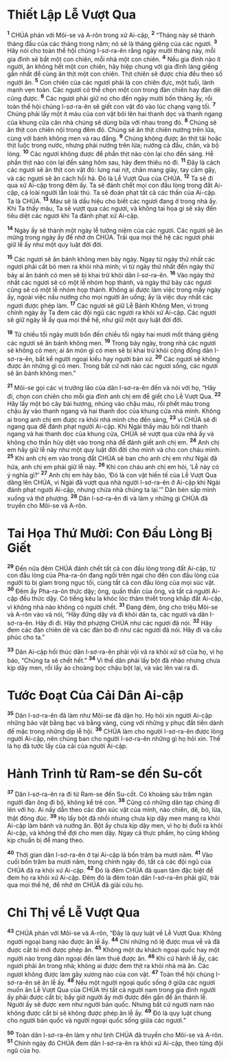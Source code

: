 

# Thiết Lập Lễ Vượt Qua
<sup><b>1</b></sup> CHÚA phán với Môi-se và A-rôn trong xứ Ai-cập, <sup><b>2</b></sup> “Tháng này sẽ thành tháng đầu của các tháng trong năm; nó sẽ là tháng giêng của các ngươi. <sup><b>3</b></sup> Hãy nói cho toàn thể hội chúng I-sơ-ra-ên rằng ngày mười tháng này, mỗi gia đình sẽ bắt một con chiên, mỗi nhà một con chiên. <sup><b>4</b></sup> Nếu gia đình nào ít người, ăn không hết một con chiên, hãy hiệp chung với gia đình láng giềng gần nhất để cùng ăn thịt một con chiên. Thịt chiên sẽ được chia đều theo số người ăn. <sup><b>5</b></sup> Con chiên của các ngươi phải là con chiên đực, một tuổi, lành mạnh vẹn toàn. Các ngươi có thể chọn một con trong đàn chiên hay đàn dê cũng được. <sup><b>6</b></sup> Các ngươi phải giữ nó cho đến ngày mười bốn tháng ấy, rồi toàn thể hội chúng I-sơ-ra-ên sẽ giết con vật đó vào lúc chạng vạng tối. <sup><b>7</b></sup> Chúng phải lấy một ít máu của con vật bôi lên hai thanh dọc và thanh ngang của khung cửa căn nhà chúng sẽ dùng bữa với nhau trong đó. <sup><b>8</b></sup> Chúng sẽ ăn thịt con chiên nội trong đêm đó. Chúng sẽ ăn thịt chiên nướng trên lửa, cùng với bánh không men và rau đắng. <sup><b>9</b></sup> Chúng không được ăn thịt tái hoặc thịt luộc trong nước, nhưng phải nướng trên lửa; nướng cả đầu, chân, và bộ lòng. <sup><b>10</b></sup> Các ngươi không được để phần thịt nào còn lại cho đến sáng. Hễ phần thịt nào còn lại đến sáng hôm sau, hãy đem thiêu nó đi. <sup><b>11</b></sup> Đây là cách các ngươi sẽ ăn thịt con vật đó: lưng nai nịt, chân mang giày, tay cầm gậy, và các ngươi sẽ ăn cách hối hả. Đó là Lễ Vượt Qua của CHÚA. <sup><b>12</b></sup> Ta sẽ đi qua xứ Ai-cập trong đêm ấy. Ta sẽ đánh chết mọi con đầu lòng trong đất Ai-cập, cả loài người lẫn loài thú. Ta sẽ đoán phạt tất cả các thần của Ai-cập. Ta là CHÚA. <sup><b>13</b></sup> Máu sẽ là dấu hiệu cho biết các ngươi đang ở trong nhà ấy. Khi Ta thấy máu, Ta sẽ vượt qua các ngươi, và không tai họa gì sẽ xảy đến tiêu diệt các ngươi khi Ta đánh phạt xứ Ai-cập.

<sup><b>14</b></sup> Ngày ấy sẽ thành một ngày lễ tưởng niệm của các ngươi. Các ngươi sẽ ăn mừng trong ngày ấy để nhớ ơn CHÚA. Trải qua mọi thế hệ các ngươi phải giữ lễ ấy như một quy luật đời đời.

<sup><b>15</b></sup> Các ngươi sẽ ăn bánh không men bảy ngày. Ngay từ ngày thứ nhất các ngươi phải cất bỏ men ra khỏi nhà mình; vì từ ngày thứ nhất đến ngày thứ bảy ai ăn bánh có men sẽ bị khai trừ khỏi dân I-sơ-ra-ên. <sup><b>16</b></sup> Vào ngày thứ nhất các ngươi sẽ có một lễ nhóm họp thánh, và ngày thứ bảy các ngươi cũng sẽ có một lễ nhóm họp thánh. Không ai được làm việc trong mấy ngày ấy, ngoài việc nấu nướng cho mọi người ăn uống; ấy là việc duy nhất các ngươi được phép làm. <sup><b>17</b></sup> Các ngươi sẽ giữ Lễ Bánh Không Men, vì trong chính ngày ấy Ta đem các đội ngũ các ngươi ra khỏi xứ Ai-cập. Các ngươi sẽ giữ ngày lễ ấy qua mọi thế hệ, như giữ một quy luật đời đời.

<sup><b>18</b></sup> Từ chiều tối ngày mười bốn đến chiều tối ngày hai mươi mốt tháng giêng các ngươi sẽ ăn bánh không men. <sup><b>19</b></sup> Trong bảy ngày, trong nhà các ngươi sẽ không có men; ai ăn món gì có men sẽ bị khai trừ khỏi cộng đồng dân I-sơ-ra-ên, bất kể người ngoại kiều hay người bản xứ. <sup><b>20</b></sup> Các ngươi sẽ không được ăn những gì có men. Trong bất cứ nơi nào các ngươi sống, các ngươi sẽ ăn bánh không men.”

<sup><b>21</b></sup> Môi-se gọi các vị trưởng lão của dân I-sơ-ra-ên đến và nói với họ, “Hãy đi, chọn con chiên cho mỗi gia đình anh chị em để giết cho Lễ Vượt Qua. <sup><b>22</b></sup> Hãy lấy một bó cây bài hương, nhúng vào chậu máu, rồi phết máu trong chậu ấy vào thanh ngang và hai thanh dọc của khung cửa nhà mình. Không ai trong anh chị em được ra khỏi nhà mình cho đến sáng, <sup><b>23</b></sup> vì CHÚA sẽ đi ngang qua để đánh phạt người Ai-cập. Khi Ngài thấy máu bôi nơi thanh ngang và hai thanh dọc của khung cửa, CHÚA sẽ vượt qua cửa nhà ấy và không cho thần hủy diệt vào trong nhà để đánh giết anh chị em. <sup><b>24</b></sup> Anh chị em hãy giữ lễ này như một quy luật đời đời cho mình và cho con cháu mình. <sup><b>25</b></sup> Khi anh chị em vào trong đất CHÚA sẽ ban cho anh chị em như Ngài đã hứa, anh chị em phải giữ lễ này. <sup><b>26</b></sup> Khi con cháu anh chị em hỏi, ‘Lễ này có ý nghĩa gì?’ <sup><b>27</b></sup> Anh chị em hãy bảo, ‘Đó là con vật hiến tế của Lễ Vượt Qua dâng lên CHÚA, vì Ngài đã vượt qua nhà người I-sơ-ra-ên ở Ai-cập khi Ngài đánh phạt người Ai-cập, nhưng chừa nhà chúng ta lại.’” Dân bèn sấp mình xuống và thờ phượng. <sup><b>28</b></sup> Dân I-sơ-ra-ên đi và làm y những gì CHÚA đã truyền cho Môi-se và A-rôn.

# Tai Họa Thứ Mười: Con Đầu Lòng Bị Giết
<sup><b>29</b></sup> Đến nửa đêm CHÚA đánh chết tất cả con đầu lòng trong đất Ai-cập, từ con đầu lòng của Pha-ra-ôn đang ngồi trên ngai cho đến con đầu lòng của người tù bị giam trong ngục tối, cùng tất cả con đầu lòng của mọi súc vật. <sup><b>30</b></sup> Đêm ấy Pha-ra-ôn thức dậy; ông, quần thần của ông, và tất cả người Ai-cập đều thức dậy. Có tiếng kêu la khóc lóc thảm thiết trong khắp đất Ai-cập, vì không nhà nào không có người chết. <sup><b>31</b></sup> Đang đêm, ông cho triệu Môi-se và A-rôn vào và nói, “Hãy đứng dậy và đi khỏi dân ta, các ngươi và dân I-sơ-ra-ên. Hãy đi đi. Hãy thờ phượng CHÚA như các ngươi đã nói. <sup><b>32</b></sup> Hãy đem các đàn chiên dê và các đàn bò đi như các ngươi đã nói. Hãy đi và cầu phúc cho ta.”

<sup><b>33</b></sup> Dân Ai-cập hối thúc dân I-sơ-ra-ên phải vội vã ra khỏi xứ sở của họ, vì họ bảo, “Chúng ta sẽ chết hết.” <sup><b>34</b></sup> Vì thế dân phải lấy bột đã nhào nhưng chưa kịp dậy men, rồi lấy áo choàng bọc chậu bột lại, và vác lên vai ra đi.

# Tước Đoạt Của Cải Dân Ai-cập
<sup><b>35</b></sup> Dân I-sơ-ra-ên đã làm như Môi-se đã dặn họ. Họ hỏi xin người Ai-cập những bảo vật bằng bạc và bằng vàng, cùng với những y phục đắt tiền dành để mặc trong những dịp lễ hội. <sup><b>36</b></sup> CHÚA làm cho người I-sơ-ra-ên được lòng người Ai-cập, nên chúng ban cho người I-sơ-ra-ên những gì họ hỏi xin. Thế là họ đã tước lấy của cải của người Ai-cập.

# Hành Trình từ Ram-se đến Su-cốt
<sup><b>37</b></sup> Dân I-sơ-ra-ên ra đi từ Ram-se đến Su-cốt. Có khoảng sáu trăm ngàn người đàn ông đi bộ, không kể trẻ con. <sup><b>38</b></sup> Cũng có những dân tạp chủng đi lên với họ. Ai nấy dẫn theo các đàn súc vật của mình, nào chiên, dê, bò, lừa, thật đông đúc. <sup><b>39</b></sup> Họ lấy bột đã nhồi nhưng chưa kịp dậy men mang ra khỏi Ai-cập làm bánh và nướng ăn. Bột ấy chưa kịp dậy men, vì họ bị đuổi ra khỏi Ai-cập, và không thể đợi cho men dậy. Ngay cả thực phẩm, họ cũng không kịp chuẩn bị để mang theo.

<sup><b>40</b></sup> Thời gian dân I-sơ-ra-ên ở tại Ai-cập là bốn trăm ba mươi năm. <sup><b>41</b></sup> Vào cuối bốn trăm ba mươi năm, trong chính ngày đó, tất cả các đội ngũ của CHÚA đã ra khỏi xứ Ai-cập. <sup><b>42</b></sup> Đó là đêm CHÚA đã quan tâm đặc biệt để đem họ ra khỏi xứ Ai-cập. Đêm đó là đêm toàn dân I-sơ-ra-ên phải giữ, trải qua mọi thế hệ, để nhớ ơn CHÚA đã giải cứu họ.

# Chỉ Thị về Lễ Vượt Qua
<sup><b>43</b></sup> CHÚA phán với Môi-se và A-rôn, “Đây là quy luật về Lễ Vượt Qua: Không người ngoại bang nào được ăn lễ ấy. <sup><b>44</b></sup> Chỉ những nô lệ được mua về và đã được cắt bì mới được phép ăn. <sup><b>45</b></sup> Không một du khách ngoại quốc hay một người nào trong dân ngoại đến làm thuê được ăn. <sup><b>46</b></sup> Khi cử hành lễ ấy, các ngươi phải ăn trong nhà; không ai được đem thịt ra khỏi nhà mà ăn. Các ngươi không được làm gãy xương nào của con vật. <sup><b>47</b></sup> Toàn thể hội chúng I-sơ-ra-ên sẽ ăn lễ ấy. <sup><b>48</b></sup> Nếu một người ngoại quốc sống ở giữa các ngươi muốn ăn Lễ Vượt Qua của CHÚA thì tất cả người nam trong gia đình người ấy phải được cắt bì; bấy giờ người ấy mới được đến gần để ăn thánh lễ. Người ấy sẽ được xem như người bản quốc. Nhưng bất cứ người nam nào không được cắt bì sẽ không được phép ăn lễ ấy. <sup><b>49</b></sup> Đó là quy luật chung cho người bản quốc và người ngoại quốc sống giữa các ngươi.”

<sup><b>50</b></sup> Toàn dân I-sơ-ra-ên làm y như lịnh CHÚA đã truyền cho Môi-se và A-rôn. <sup><b>51</b></sup> Chính ngày đó CHÚA đem dân I-sơ-ra-ên ra khỏi xứ Ai-cập, theo từng đội ngũ của họ.

